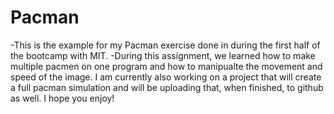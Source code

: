 # Pacman
-This is the example for my Pacman exercise done in during the first half of the bootcamp with MIT.
-During this assignment, we learned how to make multiple pacmen on one program and how to manipualte the movement and speed of the image. I am currently also working on a project that will create a full pacman simulation and will be uploading that, when finished, to github as well. I hope you enjoy!
